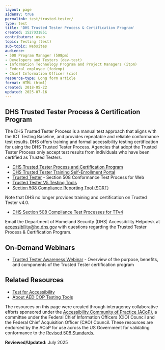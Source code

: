 ```yaml
---
layout: page
sidenav: true
permalink: test/trusted-tester/
type: test
title: 'DHS Trusted Tester Process & Certification Program'
created: 1527031851
contributors: usab
topic: Testing (test)
sub-topic: Websites
audience:
- 508 Program Manager (508pm)
- Developers and Testers (dev-test)
- Information Technology Program and Project Managers (itpm)
- Federal employee (fedemp)
- Chief Information Officer (cio)
resource-type: Long form article
format: HTML (html)
created: 2018-05-22
updated: 2025-07-16
---
```


## DHS Trusted Tester Process & Certification Program

The DHS Trusted Tester Process is a manual test approach that aligns with the ICT Testing Baseline, and provides repeatable and reliable conformance test results. DHS offers training and formal accessibility testing certification for using the DHS Trusted Tester Process. Agencies that adopt the Trusted Tester Process only accept test results from individuals who have been certified as Trusted Testers.

  * [DHS Trusted Tester Process and Certification Program][3]
  * [DHS Trusted Tester Training Self-Enrollment Portal][11]
  * [Trusted Tester][4] - Section 508 Conformance Test Process for Web
  * [Trusted Tester V5 Testing Tools][5]
  * [Section 508 Compliance Reporting Tool (SCRT)](https://section508coordinators.github.io/SCRT/)

Note that DHS no longer provides training and certification on Trusted Tester v4.0.

   * [DHS Section 508 Compliance Test Processes for TTv4][6]

Email the Department of Homeland Security (DHS) Accessibility Helpdesk at <accessibility@hq.dhs.gov> with questions regarding the Trusted Tester Process & Certification Program.

## On-Demand Webinars

   * [Trusted Tester Awareness Webinar][10] - Overview of the purpose, benefits, and components of the Trusted Tester certification program

## Related Resources

  * [Test for Accessibility][7]
  * [About AED COP Testing Tools][8]

The resources on this page were created through interagency collaborative efforts sponsored under the  [Accessibility Community of Practice (ACoP)][9], a committee under the Federal Chief Information Officers (CIO) Council and the Federal Chief Acquisition Officer (CAO) Council. These resources are endorsed by the ACoP for use across the US Government for validating conformance to the [Revised 508 Standards.][2]

**Reviewed/Updated:** July 2025

 [1]: https://ictbaseline.access-board.gov/
 [2]: https://www.access-board.gov/guidelines-and-standards/communications-and-it/about-the-ict-refresh/final-rule/text-of-the-standards-and-guidelines
 [3]: https://www.dhs.gov/trusted-tester
 [4]: https://section508coordinators.github.io/TrustedTester/
 [5]: https://www.dhs.gov/news/2018/07/13/trusted-tester-v5-testing-tools
 [6]: https://www.dhs.gov/compliance-test-processes
 [7]: {{site.baseurl}}/test
 [8]: {{site.baseurl}}/test/about-testing-tools
 [9]: https://www.cio.gov/about/members-and-leadership/accessibility-cop/
 [10]: https://assets.section508.gov/assets/files/Trusted%20Tester%20Awareness%20Webinar_0.pptx
 [11]: https://training.section508testing.net/
